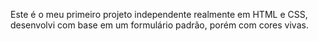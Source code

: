 Este é o meu primeiro projeto independente realmente em HTML e CSS, desenvolvi com base em um formulário padrão, porém com cores vivas.
